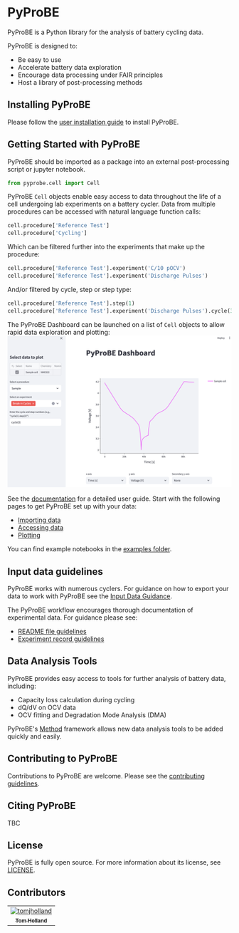 # PyProBE
PyProBE is a Python library for the analysis of battery cycling data.

PyProBE is designed to:
- Be easy to use
- Accelerate battery data exploration
- Encourage data processing under FAIR principles
- Host a library of post-processing methods

## Installing PyProBE
Please follow the [user installation guide](https://congenial-adventure-mz797n5.pages.github.io/installation.html) to install PyProBE.

## Getting Started with PyProBE
PyProBE should be imported as a package into an external post-processing script or jupyter notebook.

```python
from pyprobe.cell import Cell
```

PyProBE ```Cell``` objects enable easy access to data throughout the life of a cell undergoing lab experiments on a battery cycler. Data from multiple procedures can be accessed with natural language function calls:
```python
cell.procedure['Reference Test']
cell.procedure['Cycling']
```

Which can be filtered further into the experiments that make up the procedure:
```python
cell.procedure['Reference Test'].experiment('C/10 pOCV')
cell.procedure['Reference Test'].experiment('Discharge Pulses')
```
And/or filtered by cycle, step or step type:
```python
cell.procedure['Reference Test'].step(1)
cell.procedure['Reference Test'].experiment('Discharge Pulses').cycle(3).discharge(0)
```

The PyProBE Dashboard can be launched on a list of ```Cell``` objects to allow rapid data exploration and plotting:
![PyProBE Dashboard](./docs/source/images/Dashboard.png)

See the [documentation](https://congenial-adventure-mz797n5.pages.github.io) for a detailed user guide. Start with the following pages to get PyProBE set up with your data:
- [Importing data](https://congenial-adventure-mz797n5.pages.github.io/importing_data.html)
- [Accessing data](https://congenial-adventure-mz797n5.pages.github.io/accessing_data.html)
- [Plotting](https://congenial-adventure-mz797n5.pages.github.io/plotting.html)

You can find example notebooks in the [examples folder](examples/).

## Input data guidelines
PyProBE works with numerous cyclers. For guidance on how to export your data to work with PyProBE see the [Input Data Guidance](https://congenial-adventure-mz797n5.pages.github.io/input_data_guidance.html).

The PyProBE workflow encourages thorough documentation of experimental data. For guidance please see:
- [README file guidelines](https://congenial-adventure-mz797n5.pages.github.io/writing_a_readme_file.html)
- [Experiment record guidelines](https://congenial-adventure-mz797n5.pages.github.io/writing_an_experiment_record.html#)

## Data Analysis Tools
PyProBE provides easy access to tools for further analysis of battery data, including:
- Capacity loss calculation during cycling
- dQ/dV on OCV data
- OCV fitting and Degradation Mode Analysis (DMA)

PyProBE's [Method](https://congenial-adventure-mz797n5.pages.github.io/creating_a_new_method.html) framework allows new data analysis tools to be added quickly and easily.

## Contributing to PyProBE

Contributions to PyProBE are welcome. Please see the [contributing guidelines](CONTRIBUTING.md).

## Citing PyProBE

TBC


## License

PyProBE is fully open source. For more information about its license, see [LICENSE](LICENSE.md).


## Contributors
<!-- readme: contributors -start -->
<table>
<tr>
    <td align="center">
        <a href="https://github.com/tomjholland">
            <img src="https://avatars.githubusercontent.com/u/137503955?v=4" width="100;" alt="tomjholland"/>
            <br />
            <sub><b>Tom Holland</b></sub>
        </a>
    </td></tr>
</table>
<!-- readme: contributors -end -->
